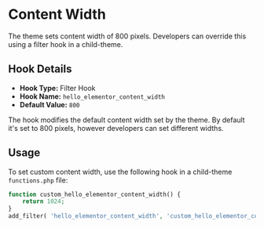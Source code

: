 # Content Width

<Badge type="tip" vertical="top" text="Hello Elementor Theme" /> <Badge type="warning" vertical="top" text="Basic" />

The theme sets content width of 800 pixels. Developers can override this using a filter hook in a child-theme.

## Hook Details

* **Hook Type:** Filter Hook
* **Hook Name:** `hello_elementor_content_width`
* **Default Value:** `800`

The hook modifies the default content width set by the theme. By default it's set to 800 pixels, however developers can set different widths.

## Usage

To set custom content width, use the following hook in a child-theme `functions.php` file:

```php
function custom_hello_elementor_content_width() {
	return 1024;
}
add_filter( 'hello_elementor_content_width', 'custom_hello_elementor_content_width' );
```
